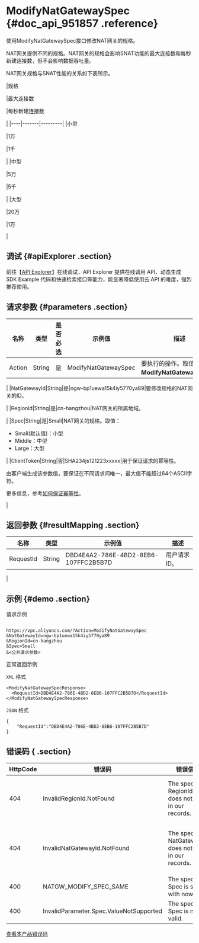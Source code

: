 # ModifyNatGatewaySpec {#doc_api_951857 .reference}

使用ModifyNatGatewaySpec接口修改NAT网关的规格。

NAT网关提供不同的规格。NAT网关的规格会影响SNAT功能的最大连接数和每秒新建连接数，但不会影响数据吞吐量。

NAT网关规格与SNAT性能的关系如下表所示。

|规格

|最大连接数

|每秒新建连接数

|
|----|-------|---------|
|小型

|1万

|1千

|
|中型

|5万

|5千

|
|大型

|20万

|1万

|

## 调试 {#apiExplorer .section}

前往【[API Explorer](https://api.aliyun.com/#product=Vpc&api=ModifyNatGatewaySpec)】在线调试，API Explorer 提供在线调用 API、动态生成 SDK Example 代码和快速检索接口等能力，能显著降低使用云 API 的难度，强烈推荐使用。

## 请求参数 {#parameters .section}

|名称|类型|是否必选|示例值|描述|
|--|--|----|---|--|
|Action|String|是|ModifyNatGatewaySpec|要执行的操作。取值：**ModifyNatGatewaySpec**。

 |
|NatGatewayId|String|是|ngw-bp1uewa15k4iy5770ya89|要修改规格的NAT网关的ID。

 |
|RegionId|String|是|cn-hangzhou|NAT网关的所属地域。

 |
|Spec|String|是|Small|NAT网关的规格。取值：

 -   Small\(默认值\)：小型
-   Middle：中型
-   Large：大型

 |
|ClientToken|String|否|SHA234js121223xxxxx|用于保证请求的幂等性。

 由客户端生成该参数值，要保证在不同请求间唯一，最大值不能超过64个ASCII字符。

 更多信息，参考[如何保证幂等性](~~36569~~)。

 |

## 返回参数 {#resultMapping .section}

|名称|类型|示例值|描述|
|--|--|---|--|
|RequestId|String|DBD4E4A2-786E-4BD2-8EB6-107FFC2B5B7D|用户请求ID。

 |

## 示例 {#demo .section}

请求示例

``` {#request_demo}

https://vpc.aliyuncs.com/?Action=ModifyNatGatewaySpec
&NatGatewayId=ngw-bp1uewa15k4iy5770ya89
&RegionId=cn-hangzhou
&Spec=Small
&<公共请求参数>

```

正常返回示例

`XML` 格式

``` {#xml_return_success_demo}
<ModifyNatGatewaySpecResponse>
  <RequestId>DBD4E4A2-786E-4BD2-8EB6-107FFC2B5B7D</RequestId>
</ModifyNatGatewaySpecResponse>

```

`JSON` 格式

``` {#json_return_success_demo}
{
	"RequestId":"DBD4E4A2-786E-4BD2-8EB6-107FFC2B5B7D"
}
```

## 错误码 { .section}

|HttpCode|错误码|错误信息|描述|
|--------|---|----|--|
|404|InvalidRegionId.NotFound|The specified RegionId does not exist in our records.|指定的 RegionId 不存在，请您检查此产品在该地域是否可用。|
|404|InvalidNatGatewayId.NotFound|The specified NatGatewayId does not exist in our records.|指定的 NatGatewayId 不存在，请您检查填写的 NatGatewayId 是否正确。|
|400|NATGW\_MODIFY\_SPEC\_SAME|The specified Spec is same with now.|该规格和当前规格一样。|
|400|InvalidParameter.Spec.ValueNotSupported|The specified Spec is not valid.|该规格不合法。|

[查看本产品错误码](https://error-center.aliyun.com/status/product/Vpc)


